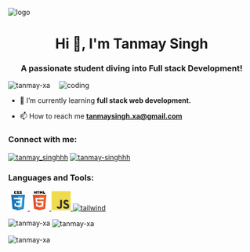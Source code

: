 ![logo](https://github.com/user-attachments/assets/76669e26-8699-4327-8ea7-0aa7e365986d)


<h1 align="center">Hi 👋, I'm Tanmay Singh</h1>
<h3 align="center">A passionate student diving into Full stack Development!</h3>

<img align="right" alt="coding" width="400" src="https://i.pinimg.com/originals/fb/c6/f3/fbc6f31bd3b84159470b973aca7e0f97.gif">

<p align="left"> <img src="https://komarev.com/ghpvc/?username=tanmay-xa&label=Profile%20views&color=0e75b6&style=flat" alt="tanmay-xa" /> </p>

- 🌱 I’m currently learning **full stack web development.**

- 📫 How to reach me **tanmaysingh.xa@gmail.com**

<h3 align="left">Connect with me:</h3>
<p align="left">
<a href="https://twitter.com/Tanmay_singhhh" target="blank"><img align="center" src="https://raw.githubusercontent.com/rahuldkjain/github-profile-readme-generator/master/src/images/icons/Social/twitter.svg" alt="tanmay_singhhh" height="30" width="40" /></a>
<a href="https://linkedin.com/in/tanmay-singhhh" target="blank"><img align="center" src="https://raw.githubusercontent.com/rahuldkjain/github-profile-readme-generator/master/src/images/icons/Social/linked-in-alt.svg" alt="tanmay-singhhh" height="30" width="40" /></a>
</p>

<h3 align="left">Languages and Tools:</h3>
<p align="left"> <a href="https://www.w3schools.com/css/" target="_blank" rel="noreferrer"> <img src="https://raw.githubusercontent.com/devicons/devicon/master/icons/css3/css3-original-wordmark.svg" alt="css3" width="40" height="40"/> </a> <a href="https://www.w3.org/html/" target="_blank" rel="noreferrer"> <img src="https://raw.githubusercontent.com/devicons/devicon/master/icons/html5/html5-original-wordmark.svg" alt="html5" width="40" height="40"/> </a> <a href="https://developer.mozilla.org/en-US/docs/Web/JavaScript" target="_blank" rel="noreferrer"> <img src="https://raw.githubusercontent.com/devicons/devicon/master/icons/javascript/javascript-original.svg" alt="javascript" width="40" height="40"/> </a> <a href="https://tailwindcss.com/" target="_blank" rel="noreferrer"> <img src="https://www.vectorlogo.zone/logos/tailwindcss/tailwindcss-icon.svg" alt="tailwind" width="40" height="40"/> </a> </p>

<p><img align="left" src="https://github-readme-stats.vercel.app/api/top-langs?username=tanmay-xa&show_icons=true&locale=en&layout=compact" alt="tanmay-xa" /></p>

<p>&nbsp;<img align="center" src="https://github-readme-stats.vercel.app/api?username=tanmay-xa&show_icons=true&locale=en" alt="tanmay-xa" /></p>

<p><img align="center" src="https://github-readme-streak-stats.herokuapp.com/?user=tanmay-xa&" alt="tanmay-xa" /></p>
